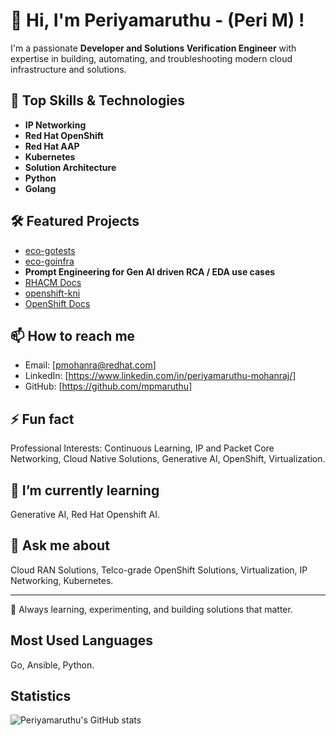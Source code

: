 # 👋 Hi, I'm Periyamaruthu - (Peri M) !

I'm a passionate **Developer and Solutions Verification Engineer** with expertise in building, automating, and troubleshooting modern cloud infrastructure and solutions.

## 🚀 Top Skills & Technologies

- **IP Networking**
- **Red Hat OpenShift**
- **Red Hat AAP**
- **Kubernetes**
- **Solution Architecture**
- **Python**
- **Golang**

## 🛠️ Featured Projects

- [eco-gotests](https://github.com/mpmaruthu/eco-gotests)
- [eco-goinfra](https://github.com/mpmaruthu/eco-goinfra)
- **Prompt Engineering for Gen AI driven RCA / EDA use cases**
- [RHACM Docs](https://github.com/stolostron/rhacm-docs)
- [openshift-kni](https://github.com/openshift-kni)
- [OpenShift Docs](https://github.com/openshift/openshift-docs)

## 📫 How to reach me

- Email: [pmohanra@redhat.com]
- LinkedIn: [https://www.linkedin.com/in/periyamaruthu-mohanraj/]
- GitHub: [https://github.com/mpmaruthu]

## ⚡ Fun fact

Professional Interests:
Continuous Learning, IP and Packet Core Networking, Cloud Native Solutions, Generative AI, OpenShift, Virtualization. 

## 🌱 I’m currently learning

Generative AI, Red Hat Openshift AI.


## 💬 Ask me about

Cloud RAN Solutions, Telco-grade OpenShift Solutions, Virtualization, IP Networking, Kubernetes.

---

🌱 Always learning, experimenting, and building solutions that matter.

## Most Used Languages
Go, Ansible, Python.

## Statistics

![Periyamaruthu's GitHub stats](https://github-readme-stats.vercel.app/api?username=mpmaruthu&show_icons=true)
